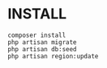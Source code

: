 # INSTALL
```shell
composer install
php artisan migrate
php artisan db:seed
php artisan region:update
```
